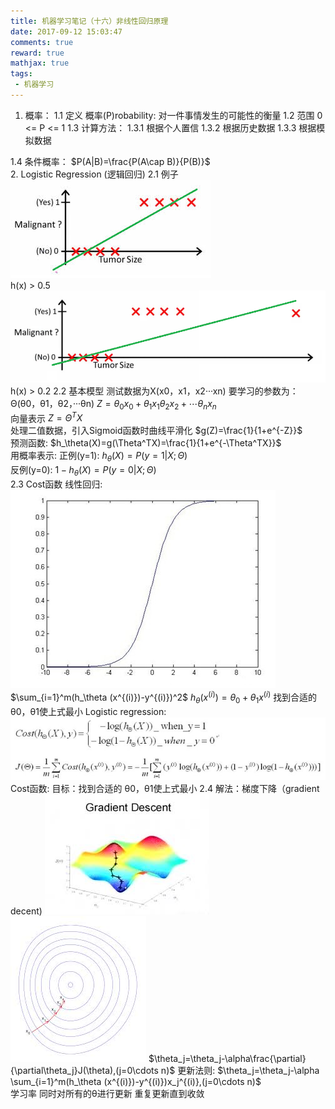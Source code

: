```yaml
---
title: 机器学习笔记（十六）非线性回归原理
date: 2017-09-12 15:03:47
comments: true
reward: true
mathjax: true
tags: 
 - 机器学习
---
```

1. 概率：
1.1 定义   概率(P)robability: 对一件事情发生的可能性的衡量
1.2 范围   0 <= P <= 1
1.3 计算方法： 
1.3.1 根据个人置信
1.3.2 根据历史数据
1.3.3 根据模拟数据
<!-- more --> 
1.4 条件概率：
$P(A|B)=\frac{P(A\cap B)}{P(B)}$                         
2. Logistic Regression (逻辑回归)
2.1 例子
![](2017-9-12-one/1.png)                      
h(x) > 0.5
![](2017-9-12-one/2.png)             
h(x) > 0.2
2.2 基本模型
测试数据为X(x0，x1，x2···xn)
要学习的参数为： Θ(θ0，θ1，θ2，···θn) 
$Z=\theta_0 x_0+\theta_1 x_1\theta_2 x_2+\cdots \theta_n x_n$   
向量表示
$Z=\Theta^TX$   
处理二值数据，引入Sigmoid函数时曲线平滑化
$g(Z)=\frac{1}{1+e^{-Z}}$   
预测函数:
$h_\theta(X)=g(\Theta^TX)=\frac{1}{1+e^{-\Theta^TX}}$  
 用概率表示:
正例(y=1): 
$h_\theta(X)=P(y=1|X;\Theta)$   
反例(y=0): 
$1-h_\theta(X)=P(y=0|X;\Theta)$   
2.3 Cost函数
线性回归: 
![](2017-9-12-one/3.jpg) 
$\sum_{i=1}^m(h_\theta (x^{(i)})-y^{(i)})^2$ 
$h_\theta(x^{(i)})=\theta_0+\theta_1x^{(i)}$ 
找到合适的 θ0，θ1使上式最小
Logistic regression: 
![](2017-9-12-one/44.jpg) 
Cost函数: 
目标：找到合适的 θ0，θ1使上式最小
2.4 解法：梯度下降（gradient decent)
![](2017-9-12-one/5.jpg) ![](2017-9-12-one/6.jpg) 
$\theta_j=\theta_j-\alpha\frac{\partial}{\partial\theta_j}J(\theta),(j=0\cdots n)$ 
更新法则: 
$\theta_j=\theta_j-\alpha \sum_{i=1}^m(h_\theta (x^{(i)})-y^{(i)})x_j^{(i)},(j=0\cdots n)$   
学习率
同时对所有的θ进行更新
重复更新直到收敛   